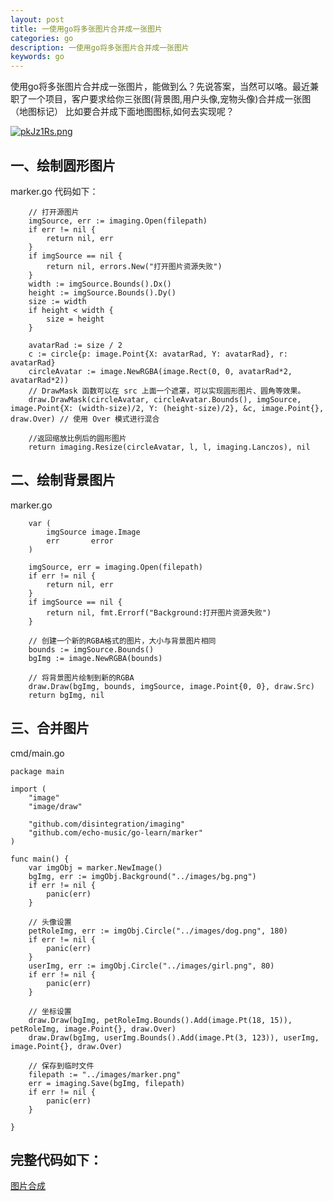 ```yaml
---
layout: post
title: 一使用go将多张图片合并成一张图片
categories: go
description: 一使用go将多张图片合并成一张图片
keywords: go
---
```



使用go将多张图片合并成一张图片，能做到么？先说答案，当然可以咯。最近兼职了一个项目，客户要求给你三张图(背景图,用户头像,宠物头像)合并成一张图（地图标记）
比如要合并成下面地图图标,如何去实现呢？

[![pkJz1Rs.png](https://s21.ax1x.com/2024/06/05/pkJz1Rs.png)](https://imgse.com/i/pkJz1Rs)

## 一、绘制圆形图片
marker.go
代码如下：
```
    // 打开源图片
    imgSource, err := imaging.Open(filepath)
	if err != nil {
		return nil, err
	}
	if imgSource == nil {
		return nil, errors.New("打开图片资源失败")
	}
	width := imgSource.Bounds().Dx()
	height := imgSource.Bounds().Dy()
	size := width
	if height < width {
		size = height
	}

	avatarRad := size / 2
	c := circle{p: image.Point{X: avatarRad, Y: avatarRad}, r: avatarRad}
	circleAvatar := image.NewRGBA(image.Rect(0, 0, avatarRad*2, avatarRad*2))
	// DrawMask 函数可以在 src 上面一个遮罩，可以实现圆形图片、圆角等效果。
	draw.DrawMask(circleAvatar, circleAvatar.Bounds(), imgSource, image.Point{X: (width-size)/2, Y: (height-size)/2}, &c, image.Point{}, draw.Over) // 使用 Over 模式进行混合

	//返回缩放比例后的圆形图片
	return imaging.Resize(circleAvatar, l, l, imaging.Lanczos), nil
```


## 二、绘制背景图片
marker.go
```
    var (
		imgSource image.Image
		err       error
	)

	imgSource, err = imaging.Open(filepath)
	if err != nil {
		return nil, err
	}
	if imgSource == nil {
		return nil, fmt.Errorf("Background:打开图片资源失败")
	}

	// 创建一个新的RGBA格式的图片，大小与背景图片相同
	bounds := imgSource.Bounds()
	bgImg := image.NewRGBA(bounds)

	// 将背景图片绘制到新的RGBA
	draw.Draw(bgImg, bounds, imgSource, image.Point{0, 0}, draw.Src)
	return bgImg, nil
```


## 三、合并图片
cmd/main.go
```
package main

import (
	"image"
	"image/draw"

	"github.com/disintegration/imaging"
	"github.com/echo-music/go-learn/marker"
)

func main() {
	var imgObj = marker.NewImage()
	bgImg, err := imgObj.Background("../images/bg.png")
	if err != nil {
		panic(err)
	}

	// 头像设置
	petRoleImg, err := imgObj.Circle("../images/dog.png", 180)
	if err != nil {
		panic(err)
	}
	userImg, err := imgObj.Circle("../images/girl.png", 80)
	if err != nil {
		panic(err)
	}

	// 坐标设置
	draw.Draw(bgImg, petRoleImg.Bounds().Add(image.Pt(18, 15)), petRoleImg, image.Point{}, draw.Over)
	draw.Draw(bgImg, userImg.Bounds().Add(image.Pt(3, 123)), userImg, image.Point{}, draw.Over)

	// 保存到临时文件
	filepath := "../images/marker.png"
	err = imaging.Save(bgImg, filepath)
	if err != nil {
		panic(err)
	}

}

```


## 完整代码如下：
[图片合成](https://github.com/echo-music/go-image)
